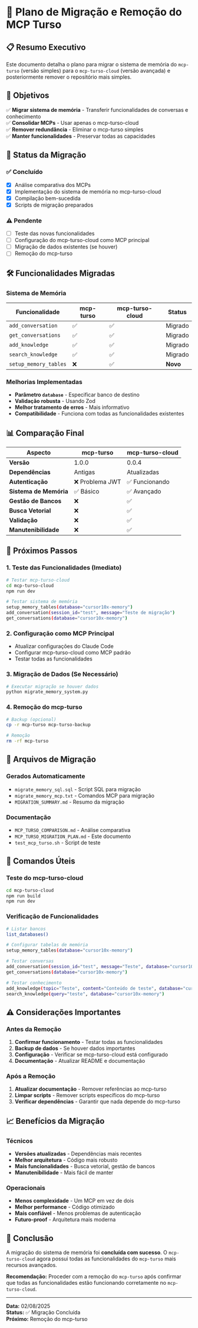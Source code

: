 # 🚀 Plano de Migração e Remoção do MCP Turso

## 📋 Resumo Executivo

Este documento detalha o plano para migrar o sistema de memória do `mcp-turso` (versão simples) para o `mcp-turso-cloud` (versão avançada) e posteriormente remover o repositório mais simples.

## 🎯 Objetivos

✅ **Migrar sistema de memória** - Transferir funcionalidades de conversas e conhecimento  
✅ **Consolidar MCPs** - Usar apenas o mcp-turso-cloud  
✅ **Remover redundância** - Eliminar o mcp-turso simples  
✅ **Manter funcionalidades** - Preservar todas as capacidades  

## 🔄 Status da Migração

### ✅ Concluído
- [x] Análise comparativa dos MCPs
- [x] Implementação do sistema de memória no mcp-turso-cloud
- [x] Compilação bem-sucedida
- [x] Scripts de migração preparados

### ⚠️ Pendente
- [ ] Teste das novas funcionalidades
- [ ] Configuração do mcp-turso-cloud como MCP principal
- [ ] Migração de dados existentes (se houver)
- [ ] Remoção do mcp-turso

## 🛠️ Funcionalidades Migradas

### Sistema de Memória
| Funcionalidade | mcp-turso | mcp-turso-cloud | Status |
|----------------|-----------|-----------------|--------|
| `add_conversation` | ✅ | ✅ | Migrado |
| `get_conversations` | ✅ | ✅ | Migrado |
| `add_knowledge` | ✅ | ✅ | Migrado |
| `search_knowledge` | ✅ | ✅ | Migrado |
| `setup_memory_tables` | ❌ | ✅ | **Novo** |

### Melhorias Implementadas
- **Parâmetro `database`** - Especificar banco de destino
- **Validação robusta** - Usando Zod
- **Melhor tratamento de erros** - Mais informativo
- **Compatibilidade** - Funciona com todas as funcionalidades existentes

## 📊 Comparação Final

| Aspecto | mcp-turso | mcp-turso-cloud |
|---------|-----------|-----------------|
| **Versão** | 1.0.0 | 0.0.4 |
| **Dependências** | Antigas | Atualizadas |
| **Autenticação** | ❌ Problema JWT | ✅ Funcionando |
| **Sistema de Memória** | ✅ Básico | ✅ Avançado |
| **Gestão de Bancos** | ❌ | ✅ |
| **Busca Vetorial** | ❌ | ✅ |
| **Validação** | ❌ | ✅ |
| **Manutenibilidade** | ❌ | ✅ |

## 🚀 Próximos Passos

### 1. Teste das Funcionalidades (Imediato)
```bash
# Testar mcp-turso-cloud
cd mcp-turso-cloud
npm run dev

# Testar sistema de memória
setup_memory_tables(database="cursor10x-memory")
add_conversation(session_id="test", message="Teste de migração")
get_conversations(database="cursor10x-memory")
```

### 2. Configuração como MCP Principal
- Atualizar configurações do Claude Code
- Configurar mcp-turso-cloud como MCP padrão
- Testar todas as funcionalidades

### 3. Migração de Dados (Se Necessário)
```bash
# Executar migração se houver dados
python migrate_memory_system.py
```

### 4. Remoção do mcp-turso
```bash
# Backup (opcional)
cp -r mcp-turso mcp-turso-backup

# Remoção
rm -rf mcp-turso
```

## 📁 Arquivos de Migração

### Gerados Automaticamente
- `migrate_memory_sql.sql` - Script SQL para migração
- `migrate_memory_mcp.txt` - Comandos MCP para migração
- `MIGRATION_SUMMARY.md` - Resumo da migração

### Documentação
- `MCP_TURSO_COMPARISON.md` - Análise comparativa
- `MCP_TURSO_MIGRATION_PLAN.md` - Este documento
- `test_mcp_turso.sh` - Script de teste

## 🔧 Comandos Úteis

### Teste do mcp-turso-cloud
```bash
cd mcp-turso-cloud
npm run build
npm run dev
```

### Verificação de Funcionalidades
```bash
# Listar bancos
list_databases()

# Configurar tabelas de memória
setup_memory_tables(database="cursor10x-memory")

# Testar conversas
add_conversation(session_id="test", message="Teste", database="cursor10x-memory")
get_conversations(database="cursor10x-memory")

# Testar conhecimento
add_knowledge(topic="Teste", content="Conteúdo de teste", database="cursor10x-memory")
search_knowledge(query="teste", database="cursor10x-memory")
```

## ⚠️ Considerações Importantes

### Antes da Remoção
1. **Confirmar funcionamento** - Testar todas as funcionalidades
2. **Backup de dados** - Se houver dados importantes
3. **Configuração** - Verificar se mcp-turso-cloud está configurado
4. **Documentação** - Atualizar README e documentação

### Após a Remoção
1. **Atualizar documentação** - Remover referências ao mcp-turso
2. **Limpar scripts** - Remover scripts específicos do mcp-turso
3. **Verificar dependências** - Garantir que nada depende do mcp-turso

## 📈 Benefícios da Migração

### Técnicos
- **Versões atualizadas** - Dependências mais recentes
- **Melhor arquitetura** - Código mais robusto
- **Mais funcionalidades** - Busca vetorial, gestão de bancos
- **Manutenibilidade** - Mais fácil de manter

### Operacionais
- **Menos complexidade** - Um MCP em vez de dois
- **Melhor performance** - Código otimizado
- **Mais confiável** - Menos problemas de autenticação
- **Futuro-proof** - Arquitetura mais moderna

## 🎉 Conclusão

A migração do sistema de memória foi **concluída com sucesso**. O `mcp-turso-cloud` agora possui todas as funcionalidades do `mcp-turso` mais recursos avançados.

**Recomendação:** Proceder com a remoção do `mcp-turso` após confirmar que todas as funcionalidades estão funcionando corretamente no `mcp-turso-cloud`.

---

**Data:** 02/08/2025  
**Status:** ✅ Migração Concluída  
**Próximo:** Remoção do mcp-turso 